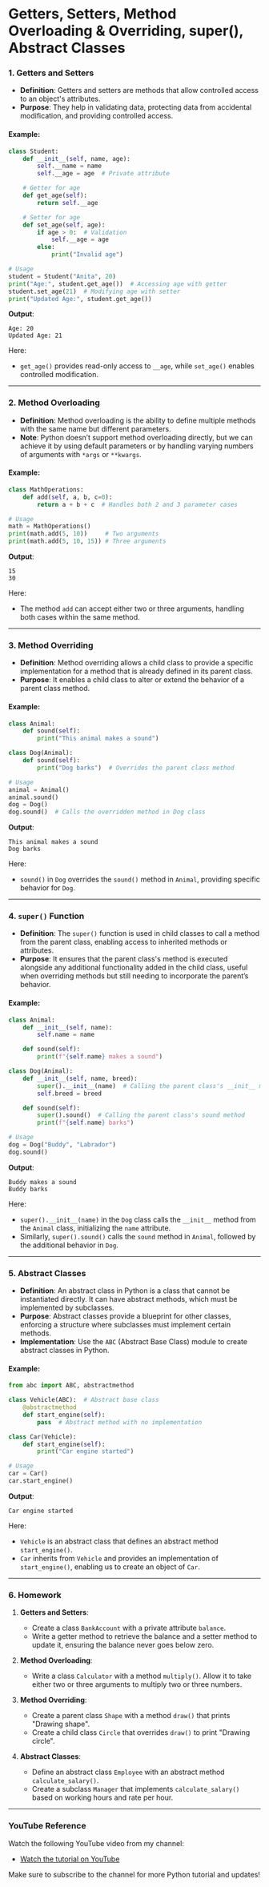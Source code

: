 # **Getters, Setters, Method Overloading & Overriding, super(), Abstract Classes**


### **1. Getters and Setters**

- **Definition**: Getters and setters are methods that allow controlled access to an object's attributes.
- **Purpose**: They help in validating data, protecting data from accidental modification, and providing controlled access.

#### **Example**:
```python
class Student:
    def __init__(self, name, age):
        self.__name = name
        self.__age = age  # Private attribute

    # Getter for age
    def get_age(self):
        return self.__age

    # Setter for age
    def set_age(self, age):
        if age > 0:  # Validation
            self.__age = age
        else:
            print("Invalid age")

# Usage
student = Student("Anita", 20)
print("Age:", student.get_age())  # Accessing age with getter
student.set_age(21)  # Modifying age with setter
print("Updated Age:", student.get_age())
```

**Output**:
```
Age: 20
Updated Age: 21
```

Here:
- `get_age()` provides read-only access to `__age`, while `set_age()` enables controlled modification.

---

### **2. Method Overloading**

- **Definition**: Method overloading is the ability to define multiple methods with the same name but different parameters. 
- **Note**: Python doesn’t support method overloading directly, but we can achieve it by using default parameters or by handling varying numbers of arguments with `*args` or `**kwargs`.

#### **Example**:
```python
class MathOperations:
    def add(self, a, b, c=0):
        return a + b + c  # Handles both 2 and 3 parameter cases

# Usage
math = MathOperations()
print(math.add(5, 10))     # Two arguments
print(math.add(5, 10, 15)) # Three arguments
```

**Output**:
```
15
30
```

Here:
- The method `add` can accept either two or three arguments, handling both cases within the same method.

---

### **3. Method Overriding**

- **Definition**: Method overriding allows a child class to provide a specific implementation for a method that is already defined in its parent class.
- **Purpose**: It enables a child class to alter or extend the behavior of a parent class method.

#### **Example**:
```python
class Animal:
    def sound(self):
        print("This animal makes a sound")

class Dog(Animal):
    def sound(self):
        print("Dog barks")  # Overrides the parent class method

# Usage
animal = Animal()
animal.sound()
dog = Dog()
dog.sound()  # Calls the overridden method in Dog class
```

**Output**:
```
This animal makes a sound
Dog barks
```

Here:
- `sound()` in `Dog` overrides the `sound()` method in `Animal`, providing specific behavior for `Dog`.

---

### **4. `super()` Function**

- **Definition**: The `super()` function is used in child classes to call a method from the parent class, enabling access to inherited methods or attributes.
- **Purpose**: It ensures that the parent class's method is executed alongside any additional functionality added in the child class, useful when overriding methods but still needing to incorporate the parent’s behavior.

#### **Example**:
```python
class Animal:
    def __init__(self, name):
        self.name = name

    def sound(self):
        print(f"{self.name} makes a sound")

class Dog(Animal):
    def __init__(self, name, breed):
        super().__init__(name)  # Calling the parent class's __init__ method
        self.breed = breed

    def sound(self):
        super().sound()  # Calling the parent class's sound method
        print(f"{self.name} barks")

# Usage
dog = Dog("Buddy", "Labrador")
dog.sound()
```

**Output**:
```
Buddy makes a sound
Buddy barks
```

Here:
- `super().__init__(name)` in the `Dog` class calls the `__init__` method from the `Animal` class, initializing the `name` attribute.
- Similarly, `super().sound()` calls the `sound` method in `Animal`, followed by the additional behavior in `Dog`.

---

### **5. Abstract Classes**

- **Definition**: An abstract class in Python is a class that cannot be instantiated directly. It can have abstract methods, which must be implemented by subclasses.
- **Purpose**: Abstract classes provide a blueprint for other classes, enforcing a structure where subclasses must implement certain methods.
- **Implementation**: Use the `ABC` (Abstract Base Class) module to create abstract classes in Python.

#### **Example**:
```python
from abc import ABC, abstractmethod

class Vehicle(ABC):  # Abstract base class
    @abstractmethod
    def start_engine(self):
        pass  # Abstract method with no implementation

class Car(Vehicle):
    def start_engine(self):
        print("Car engine started")

# Usage
car = Car()
car.start_engine()
```

**Output**:
```
Car engine started
```

Here:
- `Vehicle` is an abstract class that defines an abstract method `start_engine()`. 
- `Car` inherits from `Vehicle` and provides an implementation of `start_engine()`, enabling us to create an object of `Car`.

---

### **6. Homework**

1. **Getters and Setters**:
   - Create a class `BankAccount` with a private attribute `balance`.
   - Write a getter method to retrieve the balance and a setter method to update it, ensuring the balance never goes below zero.

2. **Method Overloading**:
   - Write a class `Calculator` with a method `multiply()`. Allow it to take either two or three arguments to multiply two or three numbers.

3. **Method Overriding**:
   - Create a parent class `Shape` with a method `draw()` that prints "Drawing shape".
   - Create a child class `Circle` that overrides `draw()` to print "Drawing circle".

4. **Abstract Classes**:
   - Define an abstract class `Employee` with an abstract method `calculate_salary()`.
   - Create a subclass `Manager` that implements `calculate_salary()` based on working hours and rate per hour.

---
### **YouTube Reference**
Watch the following YouTube video from my channel:
- [Watch the tutorial on YouTube](https://www.youtube.com/watch?v=3TVZmjMeMKg)


 Make sure to subscribe to the channel for more Python tutorial and updates!

